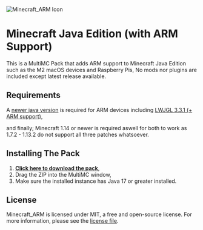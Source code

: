 ![Minecraft_ARM Icon](https://i.imgur.com/BkiofZK.png)
# Minecraft Java Edition (with ARM Support)

This is a MultiMC Pack that adds ARM support to Minecraft Java Edition such as the M2 macOS devices and Raspberry Pis, No mods nor plugins are included except latest release available.

## Requirements
A [newer java version](https://bell-sw.com/pages/downloads/#/java-19-current) is required for ARM devices including [LWJGL 3.3.1 (+ ARM support)](https://github.com/Kichura/Minecraft_ARM/raw/stable/patches/org.lwjgl3.json),

and finally; Minecraft 1.14 or newer is required aswell for both to work as 1.7.2 - 1.13.2 do not support all three patches whatsoever.

## Installing The Pack

1. [**Click here to download the pack**](https://github.com/Kichura/Minecraft_ARM/archive/refs/heads/stable.zip),
2. Drag the ZIP into the MultiMC window,
3. Make sure the installed instance has Java 17 or greater installed.

## License

Minecraft_ARM is licensed under MIT, a free and open-source license. For more information, please see the [license file](https://github.com/Kichura/Minecraft_ARM/blob/stable/LICENSE).
